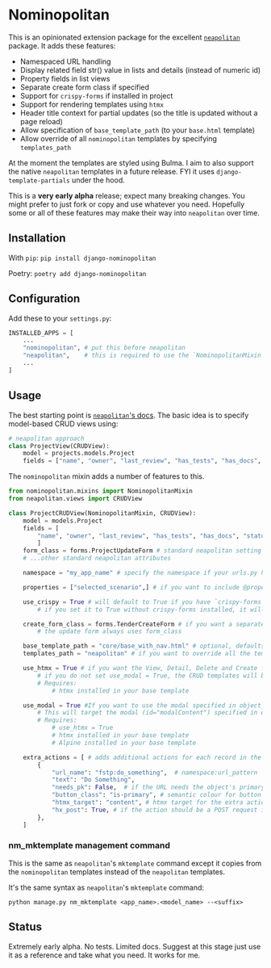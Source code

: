 # Nominopolitan

This is an opinionated extension package for the excellent [`neapolitan`](https://github.com/carltongibson/neapolitan/tree/main) package. It adds these features:

- Namespaced URL handling
- Display related field str() value in lists and details (instead of numeric id)
- Property fields in list views
- Separate create form class if specified
- Support for `crispy-forms` if installed in project
- Support for rendering templates using `htmx`
- Header title context for partial updates (so the title is updated without a page reload)
- Allow specification of `base_template_path` (to your `base.html` template)
- Allow override of all `nominopolitan` templates by specifying `templates_path`

At the moment the templates are styled using Bulma. I aim to also support the native `neapolitan` templates in a future release. FYI it uses `django-template-partials` under the hood. 

This is a **very early alpha** release; expect many breaking changes. You might prefer to just fork or copy and use whatever you need. Hopefully some or all of these features may make their way into `neapolitan` over time.

## Installation

With `pip`:
`pip install django-nominopolitan`

Poetry:
`poetry add django-nominopolitan`

## Configuration
Add these to your `settings.py`:

```python
INSTALLED_APPS = [
    ...
    "nominopolitan", # put this before neapolitan
    "neapolitan",    # this is required to use the `NominopolitanMixin`
    ...
]
```

## Usage

The best starting point is [`neapolitan`'s docs](https://noumenal.es/neapolitan/). The basic idea is to specify model-based CRUD views using:

```python
# neapolitan approach
class ProjectView(CRUDView):
    model = projects.models.Project
    fields = ["name", "owner", "last_review", "has_tests", "has_docs", "status"]
```

The `nominopolitan` mixin adds a number of features to this.

```python
from nominopolitan.mixins import NominopolitanMixin
from neapolitan.views import CRUDView

class ProjectCRUDView(NominopolitanMixin, CRUDView):
    model = models.Project
    fields = [
        "name", "owner", "last_review", "has_tests", "has_docs", "status",
        ]
    form_class = forms.ProjectUpdateForm # standard neapolitan setting if needed
    # ...other standard neapolitan attributes

    namespace = "my_app_name" # specify the namespace if your urls.py has app_name = "my_app_name"

    properties = ["selected_scenario",] # if you want to include @property fields in the list view

    use_crispy = True # will default to True if you have `crispy-forms` installed
        # if you set it to True without crispy-forms installed, it will resolve to False

    create_form_class = forms.TenderCreateForm # if you want a separate create form
        # the update form always uses form_class

    base_template_path = "core/base_with_nav.html" # optional, defaults to "nominopolitan/base.html"
    templates_path = "neapolitan" # if you want to override all the templates in another app

    use_htmx = True # if you want the View, Detail, Delete and Create forms to use htmx
        # if you do not set use_modal = True, the CRUD templates will be rendered to 
        # Requires:
            # htmx installed in your base template

    use_modal = True #If you want to use the modal specified in object_list.html for all action links.
        # This will target the modal (id="modalContent") specified in object_list.html
        # Requires:
            # use_htmx = True
            # htmx installed in your base template
            # Alpine installed in your base template

    extra_actions = [ # adds additional actions for each record in the list
        {
            "url_name": "fstp:do_something",  # namespace:url_pattern
            "text": "Do Something",
            "needs_pk": False,  # if the URL needs the object's primary key
            "button_class": "is-primary", # semantic colour for button
            "htmx_target": "content", # htmx target for the extra action response (if use_htmx is True)
            "hx_post": True, # if the action should be a POST request instead of the default GET
        },
    ]
```

### nm_mktemplate management command

This is the same as `neapolitan`'s `mktemplate` command except it copies from the `nominopolitan` templates instead of the `neapolitan` templates.

It's the same syntax as `neapolitan`'s `mktemplate` command:

`python manage.py nm_mktemplate <app_name>.<model_name> --<suffix>`

## Status

Extremely early alpha. No tests. Limited docs. Suggest at this stage just use it as a reference and take what you need. It works for me.
